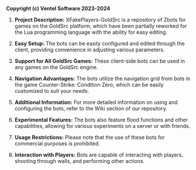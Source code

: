 **Copyright (c) Ventel Software 2023-2024**

1. **Project Description:**
   XFakePlayers-GoldSrc is a repository of Zbots for games on the GoldSrc platform, which have been partially reworked for the Lua programming language with the ability for easy editing.

2. **Easy Setup:**
   The bots can be easily configured and edited through the client, providing convenience in adjusting various parameters.

3. **Support for All GoldSrc Games:**
   These client-side bots can be used in any games on the GoldSrc engine.

4. **Navigation Advantages:**
   The bots utilize the navigation grid from bots in the game Counter-Strike: Condition Zero, which can be easily customized to suit your needs.

5. **Additional Information:**
   For more detailed information on using and configuring the bots, refer to the Wiki section of our repository.

6. **Experimental Features:**
   The bots also feature flood functions and other capabilities, allowing for various experiments on a server or with friends.

7. **Usage Restrictions:**
   Please note that the use of these bots for commercial purposes is prohibited.

8. **Interaction with Players:**
   Bots are capable of interacting with players, shooting through walls, and performing other actions.
